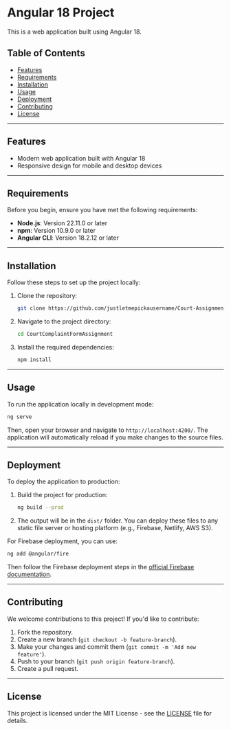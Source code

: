 
# Angular 18 Project

This is a web application built using Angular 18.

## Table of Contents

- [Features](#features)
- [Requirements](#requirements)
- [Installation](#installation)
- [Usage](#usage)
- [Deployment](#deployment)
- [Contributing](#contributing)
- [License](#license)

---

## Features

- Modern web application built with Angular 18
- Responsive design for mobile and desktop devices

---

## Requirements

Before you begin, ensure you have met the following requirements:

- **Node.js**: Version 22.11.0 or later
- **npm**: Version 10.9.0 or later
- **Angular CLI**: Version 18.2.12 or later

---

## Installation

Follow these steps to set up the project locally:

1. Clone the repository:
   ```bash
   git clone https://github.com/justletmepickausername/Court-Assignment-Front.git
   ```

2. Navigate to the project directory:
   ```bash
   cd CourtComplaintFormAssignment
   ```

3. Install the required dependencies:
   ```bash
   npm install
   ```

---

## Usage

To run the application locally in development mode:

```bash
ng serve
```

Then, open your browser and navigate to `http://localhost:4200/`. The application will automatically reload if you make changes to the source files.

---

## Deployment

To deploy the application to production:

1. Build the project for production:
   ```bash
   ng build --prod
   ```

2. The output will be in the `dist/` folder. You can deploy these files to any static file server or hosting platform (e.g., Firebase, Netlify, AWS S3).

For Firebase deployment, you can use:

```bash
ng add @angular/fire
```

Then follow the Firebase deployment steps in the [official Firebase documentation](https://firebase.google.com/docs/hosting).

---

## Contributing

We welcome contributions to this project! If you'd like to contribute:

1. Fork the repository.
2. Create a new branch (`git checkout -b feature-branch`).
3. Make your changes and commit them (`git commit -m 'Add new feature'`).
4. Push to your branch (`git push origin feature-branch`).
5. Create a pull request.

---

## License

This project is licensed under the MIT License - see the [LICENSE](LICENSE) file for details.
